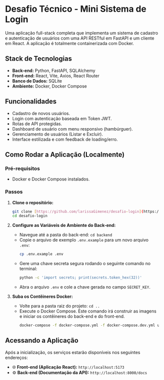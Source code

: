 # Desafio Técnico - Mini Sistema de Login

Uma aplicação full-stack completa que implementa um sistema de cadastro e autenticação de usuários com uma API RESTful em FastAPI e um cliente em React. A aplicação é totalmente containerizada com Docker.

## Stack de Tecnologias
* **Back-end:** Python, FastAPI, SQLAlchemy
* **Front-end:** React, Vite, Axios, React Router
* **Banco de Dados:** SQLite
* **Ambiente:** Docker, Docker Compose

## Funcionalidades
* Cadastro de novos usuários.
* Login com autenticação baseada em Token JWT.
* Rotas de API protegidas.
* Dashboard de usuário com menu responsivo (hambúrguer).
* Gerenciamento de usuários (Listar e Excluir).
* Interface estilizada e com feedback de loading/erro.

## Como Rodar a Aplicação (Localmente)

### Pré-requisitos
* Docker e Docker Compose instalados.

### Passos

1.  **Clone o repositório:**
    ```bash
    git clone [https://github.com/larissaGimenez/desafio-login](https://github.com/larissaGimenez/desafio-login)
    cd desafio-login
    ```

2.  **Configure as Variáveis de Ambiente do Back-end:**
    * Navegue até a pasta do back-end: `cd backend`
    * Copie o arquivo de exemplo `.env.example` para um novo arquivo `.env`:
        ```bash
        cp .env.example .env
        ```
    * Gere uma chave secreta segura rodando o seguinte comando no terminal:
        ```bash
        python -c 'import secrets; print(secrets.token_hex(32))'
        ```
    * Abra o arquivo `.env` e cole a chave gerada no campo `SECRET_KEY`.

3.  **Suba os Contêineres Docker:**
    * Volte para a pasta raiz do projeto: `cd ..`
    * Execute o Docker Compose. Este comando irá construir as imagens e iniciar os contêineres do back-end e do front-end.
        ```bash
        docker-compose -f docker-compose.yml -f docker-compose.dev.yml up --build
        ```

## Acessando a Aplicação

Após a inicialização, os serviços estarão disponíveis nos seguintes endereços:

* 🌐 **Front-end (Aplicação React):** `http://localhost:5173`
* ⚙️ **Back-end (Documentação da API):** `http://localhost:8000/docs`